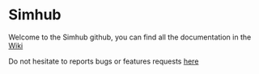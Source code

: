 # Simhub

Welcome to the Simhub github, you can find all the documentation in the [Wiki](https://github.com/zegreatclan/AssettoCorsaTools/wiki)

Do not hesitate to reports bugs or features requests [here](https://github.com/zegreatclan/AssettoCorsaTools/issues)
